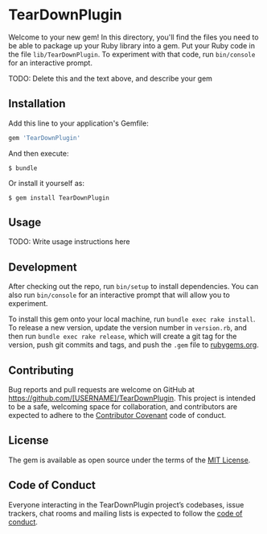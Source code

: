 # TearDownPlugin

Welcome to your new gem! In this directory, you'll find the files you need to be able to package up your Ruby library into a gem. Put your Ruby code in the file `lib/TearDownPlugin`. To experiment with that code, run `bin/console` for an interactive prompt.

TODO: Delete this and the text above, and describe your gem

## Installation

Add this line to your application's Gemfile:

```ruby
gem 'TearDownPlugin'
```

And then execute:

    $ bundle

Or install it yourself as:

    $ gem install TearDownPlugin

## Usage

TODO: Write usage instructions here

## Development

After checking out the repo, run `bin/setup` to install dependencies. You can also run `bin/console` for an interactive prompt that will allow you to experiment.

To install this gem onto your local machine, run `bundle exec rake install`. To release a new version, update the version number in `version.rb`, and then run `bundle exec rake release`, which will create a git tag for the version, push git commits and tags, and push the `.gem` file to [rubygems.org](https://rubygems.org).

## Contributing

Bug reports and pull requests are welcome on GitHub at https://github.com/[USERNAME]/TearDownPlugin. This project is intended to be a safe, welcoming space for collaboration, and contributors are expected to adhere to the [Contributor Covenant](http://contributor-covenant.org) code of conduct.

## License

The gem is available as open source under the terms of the [MIT License](https://opensource.org/licenses/MIT).

## Code of Conduct

Everyone interacting in the TearDownPlugin project’s codebases, issue trackers, chat rooms and mailing lists is expected to follow the [code of conduct](https://github.com/[USERNAME]/TearDownPlugin/blob/master/CODE_OF_CONDUCT.md).
